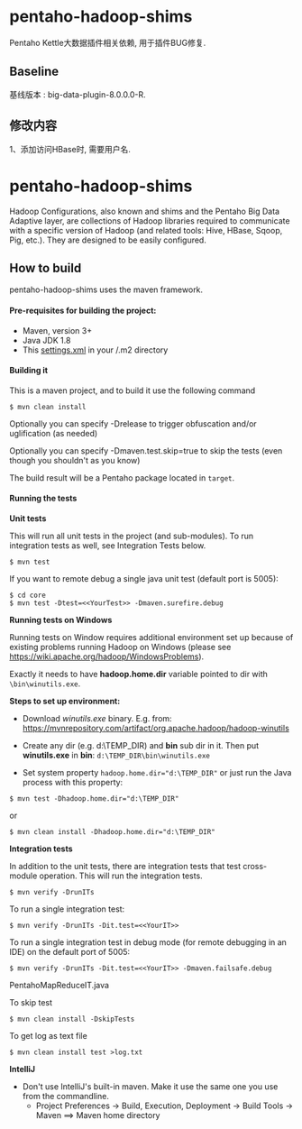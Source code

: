 # pentaho-hadoop-shims #
Pentaho Kettle大数据插件相关依赖, 用于插件BUG修复.

Baseline
--------------

基线版本 : big-data-plugin-8.0.0.0-R. 

修改内容
--------------

1、添加访问HBase时, 需要用户名.

# pentaho-hadoop-shims #
Hadoop Configurations, also known and shims and the Pentaho Big Data Adaptive layer, are collections of Hadoop libraries required to communicate with a specific version of Hadoop (and related tools: Hive, HBase, Sqoop, Pig, etc.). They are designed to be easily configured.

How to build
--------------

pentaho-hadoop-shims uses the maven framework. 


#### Pre-requisites for building the project:
* Maven, version 3+
* Java JDK 1.8
* This [settings.xml](https://raw.githubusercontent.com/pentaho/maven-parent-poms/master/maven-support-files/settings.xml) in your <user-home>/.m2 directory

#### Building it

This is a maven project, and to build it use the following command

```
$ mvn clean install
```
Optionally you can specify -Drelease to trigger obfuscation and/or uglification (as needed)

Optionally you can specify -Dmaven.test.skip=true to skip the tests (even though
you shouldn't as you know)

The build result will be a Pentaho package located in ```target```.

#### Running the tests

__Unit tests__

This will run all unit tests in the project (and sub-modules). To run integration tests as well, see Integration Tests below.

```
$ mvn test
```

If you want to remote debug a single java unit test (default port is 5005):

```
$ cd core
$ mvn test -Dtest=<<YourTest>> -Dmaven.surefire.debug
```

__Running tests on Windows__

Running tests on Window requires additional environment set up because of existing problems running Hadoop on Windows (please see https://wiki.apache.org/hadoop/WindowsProblems).

Exactly it needs to have **hadoop.home.dir** variable pointed to dir with ` \bin\winutils.exe`.

__Steps to set up environment:__
 
 - Download *winutils.exe*  binary. E.g. from: https://mvnrepository.com/artifact/org.apache.hadoop/hadoop-winutils
 - Create any dir (e.g. d:\TEMP_DIR) and **bin** sub dir in it. Then put **winutils.exe** in **bin**:
 `d:\TEMP_DIR\bin\winutils.exe`
 
 - Set system property `hadoop.home.dir="d:\TEMP_DIR"` or just run the Java process with this property:
```
$ mvn test -Dhadoop.home.dir="d:\TEMP_DIR"
```
or
```
$ mvn clean install -Dhadoop.home.dir="d:\TEMP_DIR"
```

__Integration tests__

In addition to the unit tests, there are integration tests that test cross-module operation. This will run the integration tests.

```
$ mvn verify -DrunITs
```

To run a single integration test:

```
$ mvn verify -DrunITs -Dit.test=<<YourIT>>
```

To run a single integration test in debug mode (for remote debugging in an IDE) on the default port of 5005:

```
$ mvn verify -DrunITs -Dit.test=<<YourIT>> -Dmaven.failsafe.debug
```
PentahoMapReduceIT.java

To skip test

```
$ mvn clean install -DskipTests
```

To get log as text file

```
$ mvn clean install test >log.txt
```


__IntelliJ__

* Don't use IntelliJ's built-in maven. Make it use the same one you use from the commandline.
  * Project Preferences -> Build, Execution, Deployment -> Build Tools -> Maven ==> Maven home directory

````
